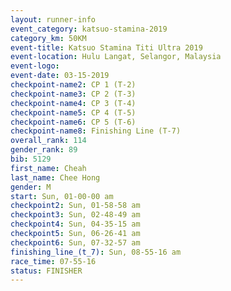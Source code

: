 ```yaml
---
layout: runner-info 
event_category: katsuo-stamina-2019 
category_km: 50KM 
event-title: Katsuo Stamina Titi Ultra 2019 
event-location: Hulu Langat, Selangor, Malaysia 
event-logo: 
event-date: 03-15-2019 
checkpoint-name2: CP 1 (T-2) 
checkpoint-name3: CP 2 (T-3) 
checkpoint-name4: CP 3 (T-4) 
checkpoint-name5: CP 4 (T-5) 
checkpoint-name6: CP 5 (T-6) 
checkpoint-name8: Finishing Line (T-7) 
overall_rank: 114
gender_rank: 89
bib: 5129
first_name: Cheah
last_name: Chee Hong
gender: M
start: Sun, 01-00-00 am
checkpoint2: Sun, 01-58-58 am
checkpoint3: Sun, 02-48-49 am
checkpoint4: Sun, 04-35-15 am
checkpoint5: Sun, 06-26-41 am
checkpoint6: Sun, 07-32-57 am
finishing_line_(t_7): Sun, 08-55-16 am
race_time: 07-55-16
status: FINISHER
---
```

